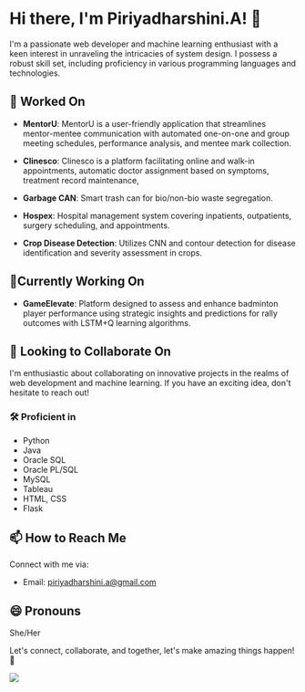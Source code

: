 # Hi there, I'm Piriyadharshini.A! 👋

I'm a passionate web developer and machine learning enthusiast with a keen interest in unraveling the intricacies of system design. I possess a robust skill set, including proficiency in various programming languages and technologies.

## 🔭 Worked On

- **MentorU**:
    MentorU is a user-friendly application that streamlines mentor-mentee communication with automated one-on-one and group meeting schedules, performance analysis,      and mentee mark collection.

- **Clinesco**:
  Clinesco is a platform facilitating online and walk-in appointments, automatic doctor assignment based on symptoms, treatment record maintenance, 
- **Garbage CAN**: Smart trash can for bio/non-bio waste segregation.
- **Hospex**: Hospital management system covering inpatients, outpatients, surgery scheduling, and appointments.
- **Crop Disease Detection**: Utilizes CNN and contour detection for disease identification and severity assessment in crops.

## 🔭Currently Working On

- **GameElevate**: Platform designed to assess and enhance badminton player performance using strategic insights and predictions for rally outcomes with LSTM+Q learning algorithms.


## 👯 Looking to Collaborate On

I'm enthusiastic about collaborating on innovative projects in the realms of web development and machine learning. If you have an exciting idea, don't hesitate to reach out!


### 🛠️ Proficient in

- Python
- Java
- Oracle SQL
- Oracle PL/SQL
- MySQL
- Tableau
- HTML, CSS
- Flask

## 📫 How to Reach Me

Connect with me via:

- Email: piriyadharshini.a@gmail.com

## 😄 Pronouns

She/Her

Let's connect, collaborate, and together, let's make amazing things happen! 🚀

![](https://komarev.com/ghpvc/piriya-dharshini&abbreviated=true)
